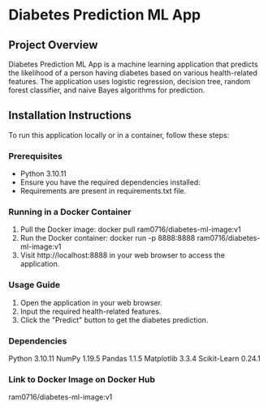 # Diabetes Prediction ML App

## Project Overview

Diabetes Prediction ML App is a machine learning application that predicts the likelihood of a person having diabetes based on various health-related features. The application uses logistic regression, decision tree, random forest classifier, and naive Bayes algorithms for prediction.

## Installation Instructions

To run this application locally or in a container, follow these steps:

### Prerequisites

- Python 3.10.11
- Ensure you have the required dependencies installed:
- Requirements are present in requirements.txt file.

### Running in a Docker Container
1) Pull the Docker image: docker pull ram0716/diabetes-ml-image:v1
2) Run the Docker container: docker run -p 8888:8888 ram0716/diabetes-ml-image:v1
3) Visit http://localhost:8888 in your web browser to access the application.

### Usage Guide
1) Open the application in your web browser.
2) Input the required health-related features.
3) Click the "Predict" button to get the diabetes prediction.
### Dependencies
Python 3.10.11
NumPy 1.19.5
Pandas 1.1.5
Matplotlib 3.3.4
Scikit-Learn 0.24.1

### Link to Docker Image on Docker Hub
ram0716/diabetes-ml-image:v1
